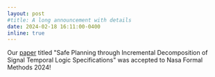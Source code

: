 ```yaml
---
layout: post
#title: A long announcement with details
date: 2024-02-18 16:11:00-0400
inline: true
---
```


Our [paper](assets/pdf/NFM.pdf) titled "Safe Planning through Incremental Decomposition of Signal Temporal Logic Specifications" was accepted to Nasa Formal Methods 2024!